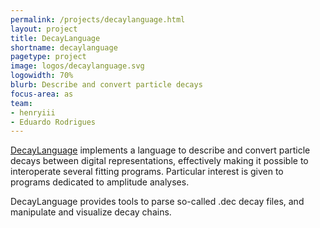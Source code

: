 ```yaml
---
permalink: /projects/decaylanguage.html
layout: project
title: DecayLanguage
shortname: decaylanguage
pagetype: project
image: logos/decaylanguage.svg
logowidth: 70%
blurb: Describe and convert particle decays
focus-area: as
team:
- henryiii
- Eduardo Rodrigues
---
```


[DecayLanguage](https:github.com/scikit-hep/decaylanguage) implements a language to describe and convert particle decays between digital representations, effectively making it possible to interoperate several fitting programs. Particular interest is given to programs dedicated to amplitude analyses.

DecayLanguage provides tools to parse so-called .dec decay files, and manipulate and visualize decay chains.


